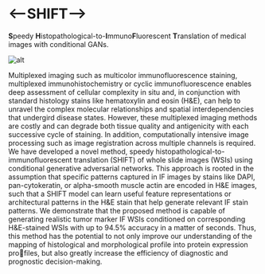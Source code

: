# **<--SHIFT-->**
**S**peedy **H**istopathological-to-**I**mmuno**F**luorescent **T**ranslation of medical images with conditional GANs.

![alt](https://eburling.github.io/img/headers/SHIFT-header.png)

Multiplexed imaging such as multicolor immunofluorescence staining, multiplexed immunohistochemistry or cyclic immunofluorescence enables deep assessment of cellular complexity in situ and, in conjunction with standard histology stains like hematoxylin and eosin (H&E), can help to unravel the complex molecular relationships and spatial interdependencies that undergird disease states. However, these multiplexed imaging methods are costly and can degrade both tissue quality and antigenicity with each successive cycle of staining. In addition, computationally intensive image processing such as image registration across multiple channels is required. We have developed a novel method, speedy histopathological-to-immunofluorescent translation (SHIFT) of whole slide images (WSIs) using conditional generative adversarial networks. This approach is rooted in the assumption that specific patterns captured in IF images by stains like DAPI, pan-cytokeratin, or alpha-smooth muscle actin are encoded in H&E images, such that a SHIFT model can learn useful feature representations or architectural patterns in the H&E stain that help generate relevant IF stain patterns. We demonstrate that the proposed method is capable of generating realistic tumor marker IF WSIs conditioned on corresponding H&E-stained WSIs with up to 94.5% accuracy in a matter of seconds. Thus, this method has the potential to not only improve our understanding of the mapping of histological and morphological profile into protein expression profiles, but also greatly increase the efficiency of diagnostic and prognostic decision-making.
